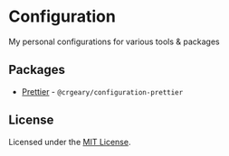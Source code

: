 # Configuration

My personal configurations for various tools & packages

## Packages

-   [Prettier](./packages/prettier) - `@crgeary/configuration-prettier`

## License

Licensed under the [MIT License](./LICENSE).
